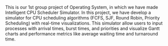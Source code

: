 This is our 1st group project of Operating System, in which we have made Intelligent CPU Scheduler Simulator.
In this project, we have develop a simulator for CPU scheduling algorithms (FCFS, SJF, Round Robin, Priority Scheduling) with real-time visualizations. 
This simulator allow users to input processes with arrival times, burst times, and priorities and visualize Gantt charts and performance metrics like average waiting time and turnaround time.
